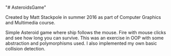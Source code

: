 "# AsteroidsGame" 

Created by Matt Stackpole in summer 2016 as part of Computer Graphics and Multimedia course.

Simple Asteroid game where ship follows the mouse. Fire with mouse clicks and see how long you can survive. This was an exercise in OOP with some abstraction and polymorphisms used. I also implemented my own basic collision detection.
